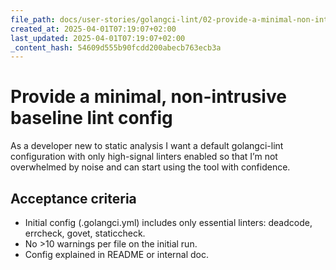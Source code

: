 ```yaml
---
file_path: docs/user-stories/golangci-lint/02-provide-a-minimal-non-intrusive-baseline-lint-config.md
created_at: 2025-04-01T07:19:07+02:00
last_updated: 2025-04-01T07:19:07+02:00
_content_hash: 54609d555b90fcdd200abecb763ecb3a
---
```


# Provide a minimal, non-intrusive baseline lint config
As a developer new to static analysis
I want a default golangci-lint configuration with only high-signal linters enabled
so that I’m not overwhelmed by noise and can start using the tool with confidence.

## Acceptance criteria
- Initial config (.golangci.yml) includes only essential linters: deadcode, errcheck, govet, staticcheck.
- No >10 warnings per file on the initial run.
- Config explained in README or internal doc.
